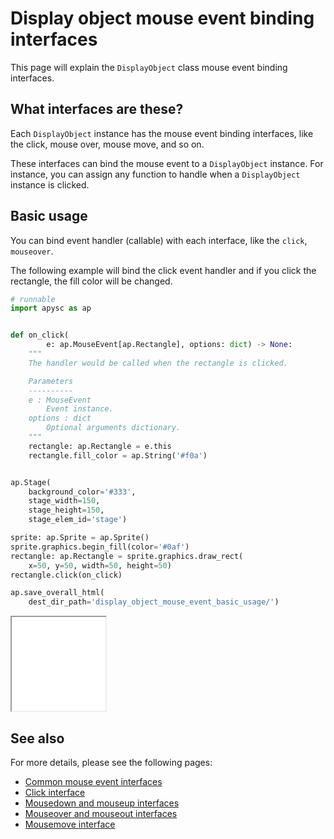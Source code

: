 # Display object mouse event binding interfaces

This page will explain the `DisplayObject` class mouse event binding interfaces.

## What interfaces are these?

Each `DisplayObject` instance has the mouse event binding interfaces, like the click, mouse over, mouse move, and so on.

These interfaces can bind the mouse event to a `DisplayObject` instance. For instance, you can assign any function to handle when a `DisplayObject` instance is clicked.

## Basic usage

You can bind event handler (callable) with each interface, like the `click`, `mouseover`.

The following example will bind the click event handler and if you click the rectangle, the fill color will be changed.

```py
# runnable
import apysc as ap


def on_click(
        e: ap.MouseEvent[ap.Rectangle], options: dict) -> None:
    """
    The handler would be called when the rectangle is clicked.

    Parameters
    ----------
    e : MouseEvent
        Event instance.
    options : dict
        Optional arguments dictionary.
    """
    rectangle: ap.Rectangle = e.this
    rectangle.fill_color = ap.String('#f0a')


ap.Stage(
    background_color='#333',
    stage_width=150,
    stage_height=150,
    stage_elem_id='stage')

sprite: ap.Sprite = ap.Sprite()
sprite.graphics.begin_fill(color='#0af')
rectangle: ap.Rectangle = sprite.graphics.draw_rect(
    x=50, y=50, width=50, height=50)
rectangle.click(on_click)

ap.save_overall_html(
    dest_dir_path='display_object_mouse_event_basic_usage/')
```

<iframe src="static/display_object_mouse_event_basic_usage/index.html" width="150" height="150"></iframe>

## See also

For more details, please see the following pages:

- [Common mouse event interfaces](mouse_event_common.md)
- [Click interface](click.md)
- [Mousedown and mouseup interfaces](mousedown_and_mouseup.md)
- [Mouseover and mouseout interfaces](mouseover_and_mouseout.md)
- [Mousemove interface](mousemove.md)
